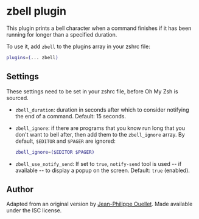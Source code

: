 # zbell plugin

This plugin prints a bell character when a command finishes if it has been
running for longer than a specified duration.

To use it, add `zbell` to the plugins array in your zshrc file:

```zsh
plugins=(... zbell)
```

## Settings

These settings need to be set in your zshrc file, before Oh My Zsh is sourced.

-   `zbell_duration`: duration in seconds after which to consider notifying the
    end of a command. Default: 15 seconds.

-   `zbell_ignore`: if there are programs that you know run long that you don't
    want to bell after, then add them to the `zbell_ignore` array. By default,
    `$EDITOR` and `$PAGER` are ignored:

    ```zsh
    zbell_ignore=($EDITOR $PAGER)
    ```

-   `zbell_use_notify_send`: If set to `true`, `notify-send` tool is used -- if
    available -- to display a popup on the screen. Default: `true` (enabled).

## Author

Adapted from an original version by
[Jean-Philippe Ouellet](HTTPS://GitHub.Com/jpouellet). Made available under the
ISC license.
